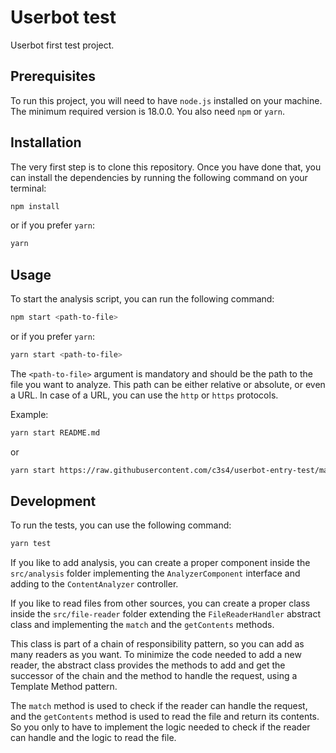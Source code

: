# Userbot test

Userbot first test project.

## Prerequisites

To run this project, you will need to have `node.js` installed on your machine.
The minimum required version is 18.0.0. You also need `npm` or `yarn`.

## Installation

The very first step is to clone this repository. Once you have done that, you can install the dependencies by
running the following command on your terminal:

```bash
npm install
```

or if you prefer `yarn`:

```bash
yarn
```

## Usage

To start the analysis script, you can run the following command:

```bash
npm start <path-to-file>
```

or if you prefer `yarn`:

```bash
yarn start <path-to-file>
```

The `<path-to-file>` argument is mandatory and should be the path to the file you want to analyze.
This path can be either relative or absolute, or even a URL. In case of a URL, you can use the `http` or `https` protocols.

Example:

```bash
yarn start README.md
```

or

```bash
yarn start https://raw.githubusercontent.com/c3s4/userbot-entry-test/main/README.md
```

## Development

To run the tests, you can use the following command:

```bash
yarn test
```

If you like to add analysis, you can create a proper component inside the `src/analysis` folder implementing the
`AnalyzerComponent` interface and adding to the `ContentAnalyzer` controller.

If you like to read files from other sources, you can create a proper class inside the `src/file-reader` folder
extending the `FileReaderHandler` abstract class and implementing the `match` and the `getContents` methods.

This class is part of a chain of responsibility pattern, so you can add as many readers as you want. To minimize the
code needed to add a new reader, the abstract class provides the methods to add and get the successor of the chain and
the method to handle the request, using a Template Method pattern.

The `match` method is used to check if the reader can handle the request, and the `getContents` method is used to read
the file and return its contents. So you only to have to implement the logic needed to check if the reader can handle and
the logic to read the file.
